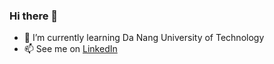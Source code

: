 ### Hi there 👋


- 🌱 I’m currently learning Da Nang University of Technology
- 📫 See me on [LinkedIn](https://www.linkedin.com/in/vovantam/) 
